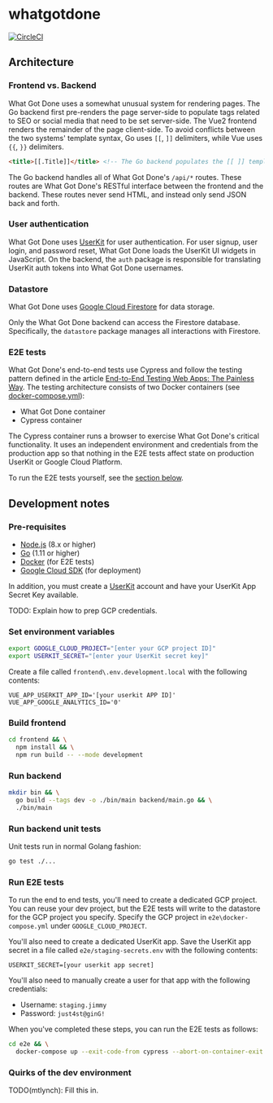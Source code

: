 # whatgotdone

[![CircleCI](https://circleci.com/gh/mtlynch/whatgotdone.svg?style=svg&circle-token=180495ad17cc0343547e430e81d28b66ff87e9f4)](https://circleci.com/gh/mtlynch/whatgotdone)

## Architecture

### Frontend vs. Backend

What Got Done uses a somewhat unusual system for rendering pages. The Go backend first pre-renders the page server-side to populate tags related to SEO or social media that need to be set server-side. The Vue2 frontend renders the remainder of the page client-side. To avoid conflicts between the two systems' template syntax, Go uses `[[`, `]]` delimiters, while Vue uses `{{`, `}}` delimiters.

```html
<title>[[.Title]]</title> <!-- The Go backend populates the [[ ]] template -->
```

The Go backend handles all of What Got Done's `/api/*` routes. These routes are What Got Done's RESTful interface between the frontend and the backend. These routes never send HTML, and instead only send JSON back and forth.

### User authentication

What Got Done uses [UserKit](https://docs.userkit.io/) for user authentication. For user signup, user login, and password reset, What Got Done loads the UserKit UI widgets in JavaScript. On the backend, the `auth` package is responsible for translating UserKit auth tokens into What Got Done usernames.

### Datastore

What Got Done uses [Google Cloud Firestore](https://firebase.google.com/docs/firestore) for data storage.

Only the What Got Done backend can access the Firestore database. Specifically, the `datastore` package manages all interactions with Firestore.

### E2E tests

What Got Done's end-to-end tests use Cypress and follow the testing pattern defined in the article [End-to-End Testing Web Apps: The Painless Way](https://mtlynch.io/painless-web-app-testing/). The testing architecture consists of two Docker containers (see [docker-compose.yml](https://github.com/mtlynch/whatgotdone/blob/master/e2e/docker-compose.yml)):

* What Got Done container
* Cypress container

The Cypress container runs a browser to exercise What Got Done's critical functionality. It uses an independent environment and credentials from the production app so that nothing in the E2E tests affect state on production UserKit or Google Cloud Platform.

To run the E2E tests yourself, see the [section below](#run-e2e-tests).

## Development notes

### Pre-requisites

* [Node.js](https://nodejs.org/) (8.x or higher)
* [Go](https://golang.org/dl/) (1.11 or higher)
* [Docker](https://www.docker.com/) (for E2E tests)
* [Google Cloud SDK](https://cloud.google.com/sdk/install) (for deployment)

In addition, you must create a [UserKit](https://userkit.io/) account and have your UserKit App Secret Key available.

TODO: Explain how to prep GCP credentials.

### Set environment variables

```bash
export GOOGLE_CLOUD_PROJECT="[enter your GCP project ID]"
export USERKIT_SECRET="[enter your UserKit secret key]"
```

Create a file called `frontend\.env.development.local` with the following contents:

```text
VUE_APP_USERKIT_APP_ID='[your userkit APP ID]'
VUE_APP_GOOGLE_ANALYTICS_ID='0'
```

### Build frontend

```bash
cd frontend && \
  npm install && \
  npm run build -- --mode development
```

### Run backend

```bash
mkdir bin && \
  go build --tags dev -o ./bin/main backend/main.go && \
  ./bin/main
```

### Run backend unit tests

Unit tests run in normal Golang fashion:

```bash
go test ./...
```

### Run E2E tests

To run the end to end tests, you'll need to create a dedicated GCP project. You can reuse your dev project, but the E2E tests will write to the datastore for the GCP project you specify. Specify the GCP project in `e2e\docker-compose.yml` under `GOOGLE_CLOUD_PROJECT`.

You'll also need to create a dedicated UserKit app. Save the UserKit app secret in a file called `e2e/staging-secrets.env` with the following contents:

```text
USERKIT_SECRET=[your userkit app secret]
```

You'll also need to manually create a user for that app with the following credentials:

* Username: `staging.jimmy`
* Password: `just4st@ginG!`

When you've completed these steps, you can run the E2E tests as follows:

```bash
cd e2e && \
  docker-compose up --exit-code-from cypress --abort-on-container-exit --build
```

### Quirks of the dev environment

TODO(mtlynch): Fill this in.